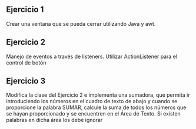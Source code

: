## Ejercicio 1

Crear una ventana que se pueda cerrar utilizando Java y awt.

## Ejercicio 2

Manejo de eventos a través de listeners. Utilizar ActionListener para el control
de botón

## Ejercicio 3

Modifica la clase del Ejercicio 2 e implementa una sumadora, que permita ir
introduciendo los números en el cuadro de texto de abajo y cuando se proporcione
la palabra SUMAR, calcule la suma de todos los números que se hayan proporcionado
y se encuentren en el Área de Texto. Si existen palabras en dicha área los debe
ignorar

